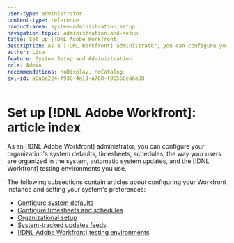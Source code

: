 ```yaml
---
user-type: administrator
content-type: reference
product-area: system-administration;setup
navigation-topic: administration-and-setup
title: Set up [!DNL Adobe Workfront]
description: As a [!DNL Workfront] administrator, you can configure your organization's system defaults, timesheets, schedules, the way your users are organized in the system, automatic system updates, and the [!DNL Workfront] testing environments you use.
author: Lisa
feature: System Setup and Administration
role: Admin
recommendations: noDisplay, noCatalog
exl-id: a6a6a224-f938-4a19-a708-f00568ca6a88
---
```

# Set up [!DNL Adobe Workfront]: article index

<!--Audited: 01/2024-->

As an [!DNL Adobe Workfront] administrator, you can configure your organization's system defaults, timesheets, schedules, the way your users are organized in the system, automatic system updates, and the [!DNL Workfront] testing environments you use.

The following subsections contain articles about configuring your Workfront instance and setting your system's preferences: 

* [Configure system defaults](../../administration-and-setup/set-up-workfront/configure-system-defaults/configure-system-defaults.md)
* [Configure timesheets and schedules](../../administration-and-setup/set-up-workfront/configure-timesheets-schedules/configure-timesheets-and-schedules.md)
* [Organizational setup](../../administration-and-setup/set-up-workfront/organizational-setup/organizational-setup.md)
* [System-tracked updates feeds](../../administration-and-setup/set-up-workfront/system-tracked-update-feeds/system-tracked-updates-feeds.md)
* [[!DNL Adobe Workfront] testing environments](../../administration-and-setup/set-up-workfront/workfront-testing-environments/wf-testing-environments.md)
